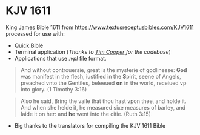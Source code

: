 # KJV 1611

King James Bible 1611 from https://www.textusreceptusbibles.com/KJV1611 
processed for use with:

- [Quick Bible](https://alkitab.app/)
- Terminal application (_Thanks to [Tim Cooper](https://github.com/bontibon/kjv/tree/281bbd97ba215d02bd19915c4b44c7725b97ad1a) for the codebase_)
- Applications that use *.vpl* file format.

> And without controuersie, great is the mysterie of godlinesse: **God** was 
> manifest in the flesh, iustified in the **S**pirit, seene of Angels, preached vnto 
> the Gentiles, beleeued **on** in the world, receiued vp into glory. (1 Timothy 3:16)

> Also he said, Bring the vaile that thou hast vpon thee, and holde it. And when 
> she helde it, he measured sixe measures of barley, and laide it on her: and 
> **he** went into the citie. (Ruth 3:15)

- Big thanks to the translators for compiling the KJV 1611 Bible
